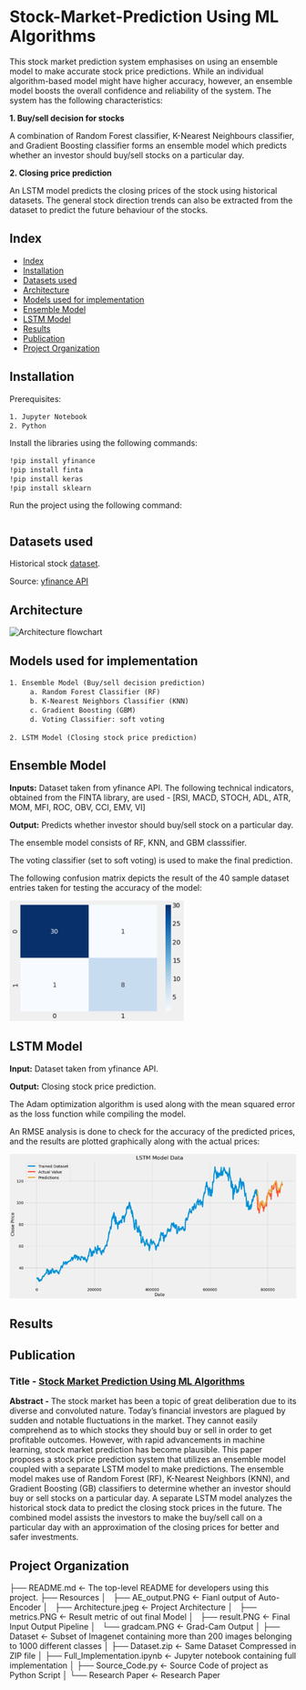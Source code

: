 # Stock-Market-Prediction Using ML Algorithms

This stock market prediction system emphasises on using an ensemble model to make accurate stock price predictions. While an individual algorithm-based model might have higher accuracy, however, an ensemble model boosts the overall confidence and reliability of the system. The system has the following characteristics:

**1. Buy/sell decision for stocks** 
   
   A combination of Random Forest classifier, K-Nearest Neighbours classifier, and Gradient Boosting classifier forms an ensemble model which predicts whether an investor should buy/sell stocks on a particular day.

**2. Closing price prediction**
   
  An LSTM model predicts the closing prices of the stock using historical datasets. The general stock direction trends can also be extracted from the dataset to predict the future behaviour of the stocks.

## Index
* [Index](#Index)
* [Installation](#Installation)
* [Datasets used](#Datasets-used)
* [Architecture](#Architecture)
* [Models used for implementation](#Models-used-for-implementation)
* [Ensemble Model](#Ensemble-model)
* [LSTM Model](#LSTM-model)
* [Results](#Results)
* [Publication](#Publication)
* [Project Organization](#Project-Organization)

## Installation
Prerequisites:
```
1. Jupyter Notebook
2. Python
```
Install the libraries using the following commands:
```
!pip install yfinance
!pip install finta
!pip install keras
!pip install sklearn
```
Run the project using the following command:
```
```
## Datasets used

Historical stock [dataset](https://github.com/SHIVAMSINGHAL5/Stock-Market-Prediction/blob/main/Dataset.zip).

Source: [yfinance API](https://finance.yahoo.com/)

## Architecture
![Architecture flowchart](https://user-images.githubusercontent.com/82075703/118400236-66b1e080-b67e-11eb-9f9a-be4f3a4c3a08.png)

## Models used for implementation
```
1. Ensemble Model (Buy/sell decision prediction)
     a. Random Forest Classifier (RF)
     b. K-Nearest Neighbors Classifier (KNN)
     c. Gradient Boosting (GBM)
     d. Voting Classifier: soft voting
     
2. LSTM Model (Closing stock price prediction)
```
## Ensemble Model
**Inputs:** Dataset taken from yfinance API. The following technical indicators, obtained from the FINTA library, are used - [RSI, MACD, STOCH, ADL, ATR, MOM, MFI, ROC, OBV, CCI, EMV, VI]

**Output:** Predicts whether investor should buy/sell stock on a particular day.

The ensemble model consists of RF, KNN, and GBM classsifier.

The voting classifier (set to soft voting) is used to make the final prediction.

The following confusion matrix depicts the result of the 40 sample dataset entries taken for testing the accuracy of the model:

![Confusion matrix](https://github.com/SHIVAMSINGHAL5/Stock-Market-Prediction/blob/main/Images/Result1.png)

## LSTM Model
**Input:** Dataset taken from yfinance API.

**Output:** Closing stock price prediction.

The Adam optimization algorithm is used along with the mean squared error as the loss function while compiling the model.

An RMSE analysis is done to check for the accuracy of the predicted prices, and the results are plotted graphically along with the actual prices:

![LSTM Model Data](https://github.com/SHIVAMSINGHAL5/Stock-Market-Prediction/blob/main/Images/Result2.png)
## Results

## Publication

### Title - [Stock Market Prediction Using ML Algorithms](https://github.com/SHIVAMSINGHAL5/Stock-Market-Prediction/blob/main/Research_Paper.pdf)

**Abstract -** The stock market has been a topic of great deliberation due to its diverse and convoluted nature. Today’s financial investors are plagued by sudden and notable fluctuations in the market. They cannot easily comprehend as to which stocks they should buy or sell in order to get profitable outcomes. However, with rapid advancements in machine learning, stock market prediction has become plausible. This paper proposes a stock price prediction system that utilizes an ensemble model coupled with a separate LSTM model to make predictions. The ensemble model makes use of Random Forest (RF), K-Nearest Neighbors (KNN), and Gradient Boosting (GB) classifiers to determine whether an investor should buy or sell stocks on a particular day. A separate LSTM model analyzes the historical stock data to predict the closing stock prices in the future. The combined model assists the investors to make the buy/sell call on a particular day with an approximation of the closing prices for better and safer investments.

## Project Organization
├── README.md                         <- The top-level README for developers using this project.
├── Resources
│   ├── AE_output.PNG                 <- Fianl output of Auto-Encoder
│   ├── Architecture.jpeg             <- Project Architecture
│   ├── metrics.PNG                   <- Result metric of out final Model
│   ├── result.PNG                    <- Final Input Output Pipeline
│   └── gradcam.PNG                   <- Grad-Cam Output
│
├── Dataset                           <- Subset of Imagenet containing more than 200 images belonging to 1000 different classes
│
├── Dataset.zip                       <- Same Dataset Compressed in ZIP file
│
├── Full_Implementation.ipynb         <- Jupyter notebook containing full implementation
│
├── Source_Code.py                    <- Source Code of project as Python Script
│
└── Research Paper                    <- Research Paper
